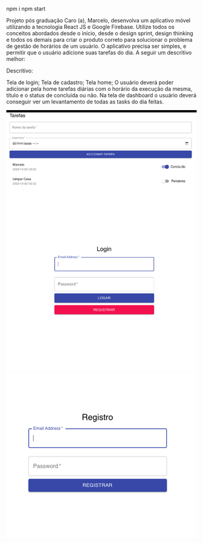 npm i
npm start

Projeto pós graduação
Caro (a), Marcelo, desenvolva um aplicativo móvel utilizando a tecnologia React JS e Google Firebase. Utilize todos os conceitos abordados desde o início, desde o design sprint, design thinking e todos os demais para criar o produto correto para solucionar o problema de gestão de horários de um usuário. O aplicativo precisa ser simples, e permitir que o usuário adicione suas tarefas do dia. A seguir um descritivo melhor:

Descritivo:

Tela de login;
Tela de cadastro;
Tela home;
O usuário deverá poder adicionar pela home tarefas diárias com o horário da execução da mesma, título e o status de concluída ou não. Na tela de dashboard o usuário deverá conseguir ver um levantamento de todas as tasks do dia feitas.

![Alt text](image-2.png)
![Alt text](image-1.png)
![Alt text](image.png)
